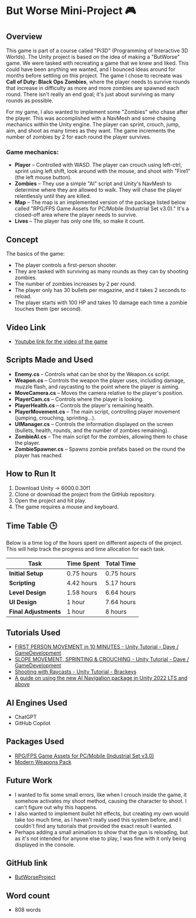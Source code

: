 # But Worse Mini-Project 🎮

## Overview
This game is part of a course called "Pi3D" (Programming of Interactive 3D Worlds). The Unity project is based on the idea of making a "ButWorse" game. We were tasked with recreating a game that we knew and liked. This could have been anything we wanted, and I bounced ideas around for months before settling on this project. The game I chose to recreate was **Call of Duty: Black Ops Zombies**, where the player needs to survive rounds that increase in difficulty as more and more zombies are spawned each round. There isn't really an end goal; it's just about surviving as many rounds as possible.

For my game, I also wanted to implement some "Zombies" who chase after the player. This was accomplished with a NavMesh and some chasing mechanics within the Unity engine. The player can sprint, crouch, jump, aim, and shoot as many times as they want. The game increments the number of zombies by 2 for each round the player survives.

### Game mechanics:
- **Player** – Controlled with WASD. The player can crouch using left-ctrl, sprint using left shift, look around with the mouse, and shoot with "Fire1" (the left mouse button).
- **Zombies** – They use a simple "AI" script and Unity's NavMesh to determine where they are allowed to walk. They will chase the player relentlessly until they are killed.
- **Map** – The map is an implemented version of the package listed below called "RPG/FPS Game Assets for PC/Mobile (Industrial Set v3.0)." It's a closed-off area where the player needs to survive.
- **Lives** – The player has only one life, so make it count.

## Concept
The basics of the game:
- The player controls a first-person shooter.
- They are tasked with surviving as many rounds as they can by shooting zombies.
- The number of zombies increases by 2 per round.
- The player only has 30 bullets per magazine, and it takes 2 seconds to reload.
- The player starts with 100 HP and takes 10 damage each time a zombie touches them (per second).

## Video Link
- [Youtube link for the video of the game](https://youtu.be/h6RT9G8d1Yc)

## Scripts Made and Used
- **Enemy.cs** – Controls what can be shot by the Weapon.cs script.
- **Weapon.cs** – Controls the weapon the player uses, including damage, muzzle flash, and raycasting to the point where the player is aiming.
- **MoveCamera.cs** – Moves the camera relative to the player's position.
- **PlayerCam.cs** – Controls where the player is looking.
- **PlayerHealth.cs** – Controls the player's remaining health.
- **PlayerMovement.cs** – The main script, controlling player movement (jumping, crouching, sprinting...).
- **UIManager.cs** – Controls the information displayed on the screen (bullets, health, rounds, and the number of zombies remaining).
- **ZombieAI.cs** – The main script for the zombies, allowing them to chase the player.
- **ZombieSpawner.cs** – Spawns zombie prefabs based on the round the player has reached.

## How to Run It
1. Download Unity -> 6000.0.30f1
2. Clone or download the project from the GitHub repository.
3. Open the project and hit play.
4. The game requires a mouse and keyboard.

## Time Table 🕒
Below is a time log of the hours spent on different aspects of the project. This will help track the progress and time allocation for each task.

| **Task**                | **Time Spent**  | **Total Time**  |
|-------------------------|-----------------|-----------------|
| **Initial Setup**       | 0.75 hours      | 0.75 hours      |
| **Scripting**           | 4.42 hours      | 5.17 hours      |
| **Level Design**        | 1.58 hours      | 6.64 hours      |
| **UI Design**           | 1 hour          | 7.64 hours      |
| **Final Adjustments**   | 1 hour          | 8 hours         |

## Tutorials Used
- [FIRST PERSON MOVEMENT in 10 MINUTES - Unity Tutorial - Dave / GameDevelopment](https://www.youtube.com/watch?v=f473C43s8nE)
- [SLOPE MOVEMENT, SPRINTING & CROUCHING - Unity Tutorial - Dave / GameDevelopment](https://www.youtube.com/watch?v=xCxSjgYTw9c)
- [Shooting with Raycasts - Unity Tutorial - Brackeys](https://www.youtube.com/watch?v=THnivyG0Mvo)
- [A guide on using the new AI Navigation package in Unity 2022 LTS and above](https://discussions.unity.com/t/a-guide-on-using-the-new-ai-navigation-package-in-unity-2022-lts-and-above/371872)

## AI Engines Used
- ChatGPT
- GitHub Copilot

## Packages Used
- [RPG/FPS Game Assets for PC/Mobile (Industrial Set v3.0)](https://assetstore.unity.com/packages/3d/environments/industrial/rpg-fps-game-assets-for-pc-mobile-industrial-set-v3-0-101429)
- [Modern Weapons Pack](https://assetstore.unity.com/packages/3d/props/guns/modern-weapons-pack-14233)

## Future Work
- I wanted to fix some small errors, like when I crouch inside the game, it somehow activates my shoot method, causing the character to shoot. I can't figure out why this happens.
- I also wanted to implement bullet hit effects, but creating my own would take too much time, as I haven't really used this system before, and I couldn't find any tutorials that provided the exact result I wanted.
- Perhaps adding a small animation to show that the gun is reloading, but as it's not intended for anyone else to play, I was fine with it only being displayed in the console.

## GitHub link
- [ButWorseProject](https://github.com/Nesstark/ButWorseProject)

## Word count
- 808 words